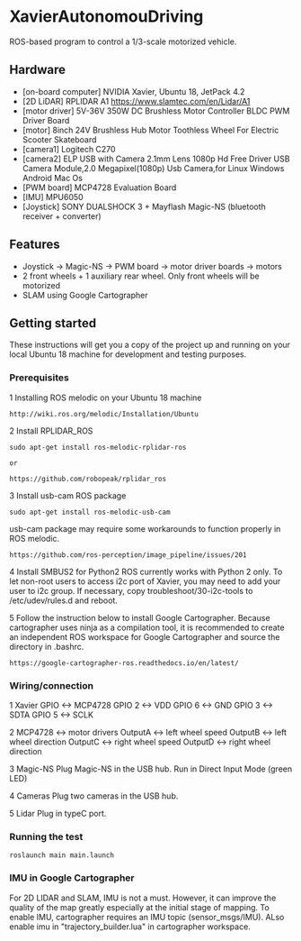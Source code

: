 # XavierAutonomouDriving
ROS-based program to control a 1/3-scale motorized vehicle.

## Hardware
* [on-board computer] NVIDIA Xavier, Ubuntu 18, JetPack 4.2
* [2D LiDAR] RPLIDAR A1 https://www.slamtec.com/en/Lidar/A1
* [motor driver] 5V-36V 350W DC Brushless Motor Controller BLDC PWM Driver Board
* [motor] 8inch 24V Brushless Hub Motor Toothless Wheel For Electric Scooter Skateboard
* [camera1] Logitech C270
* [camera2] ELP USB with Camera 2.1mm Lens 1080p Hd Free Driver USB Camera Module,2.0 Megapixel(1080p) Usb Camera,for Linux Windows Android Mac Os
* [PWM board] MCP4728 Evaluation Board
* [IMU] MPU6050
* [Joystick] SONY DUALSHOCK 3 + Mayflash Magic-NS (bluetooth receiver + converter)

## Features
* Joystick -> Magic-NS -> PWM board -> motor driver boards -> motors
* 2 front wheels + 1 auxiliary rear wheel. Only front wheels will be motorized
* SLAM using Google Cartographer 

## Getting started
These instructions will get you a copy of the project up and running on your local Ubuntu 18 machine for development and testing purposes.


### Prerequisites
1 Installing ROS melodic on your Ubuntu 18 machine
```
http://wiki.ros.org/melodic/Installation/Ubuntu
```
2 Install RPLIDAR_ROS
```
sudo apt-get install ros-melodic-rplidar-ros

or

https://github.com/robopeak/rplidar_ros
```
3 Install usb-cam ROS package
```
sudo apt-get install ros-melodic-usb-cam
```
usb-cam package may require some workarounds to function properly in ROS melodic.
```
https://github.com/ros-perception/image_pipeline/issues/201
```
4 Install SMBUS2 for Python2
ROS currently works with Python 2 only. To let non-root users to access i2c port of Xavier, you may need to add your user to i2c group. If necessary, copy troubleshoot/30-i2c-tools to /etc/udev/rules.d and reboot.

5 Follow the instruction below to install Google Cartographer. Because cartographer uses ninja as a compilation tool, it is recommended to create an independent ROS workspace for Google Cartographer and source the directory in .bashrc.
```
https://google-cartographer-ros.readthedocs.io/en/latest/
```


### Wiring/connection
1 Xavier GPIO <-> MCP4728
GPIO 2 <-> VDD
GPIO 6 <-> GND
GPIO 3 <-> SDTA
GPIO 5 <-> SCLK

2 MCP4728 <-> motor drivers
OutputA <-> left wheel speed
OutputB <-> left wheel direction
OutputC <-> right wheel speed
OutputD <-> right wheel direction

3 Magic-NS
Plug Magic-NS in the USB hub. Run in Direct Input Mode (green LED)

4 Cameras
Plug two cameras in the USB hub.

5 Lidar
Plug in typeC port.


### Running the test
```
roslaunch main main.launch
```

### IMU in Google Cartographer
For 2D LIDAR and SLAM, IMU is not a must. However, it can improve the quality of the map greatly especially at the initial stage of mapping. To enable IMU, cartographer requires an IMU topic (sensor_msgs/IMU).
ALso enable imu in "trajectory_builder.lua" in cartographer workspace.
